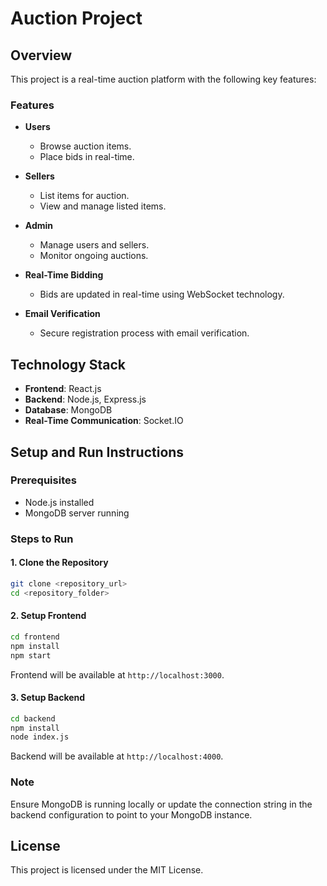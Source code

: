 # Auction Project

## Overview
This project is a real-time auction platform with the following key features:

### Features
- **Users**
  - Browse auction items.
  - Place bids in real-time.

- **Sellers**
  - List items for auction.
  - View and manage listed items.

- **Admin**
  - Manage users and sellers.
  - Monitor ongoing auctions.

- **Real-Time Bidding**
  - Bids are updated in real-time using WebSocket technology.

- **Email Verification**
  - Secure registration process with email verification.

## Technology Stack
- **Frontend**: React.js
- **Backend**: Node.js, Express.js
- **Database**: MongoDB
- **Real-Time Communication**: Socket.IO

## Setup and Run Instructions

### Prerequisites
- Node.js installed
- MongoDB server running

### Steps to Run

#### 1. Clone the Repository
```bash
git clone <repository_url>
cd <repository_folder>
```

#### 2. Setup Frontend
```bash
cd frontend
npm install
npm start
```
Frontend will be available at `http://localhost:3000`.

#### 3. Setup Backend
```bash
cd backend
npm install
node index.js
```
Backend will be available at `http://localhost:4000`.

### Note
Ensure MongoDB is running locally or update the connection string in the backend configuration to point to your MongoDB instance.

## License
This project is licensed under the MIT License.
